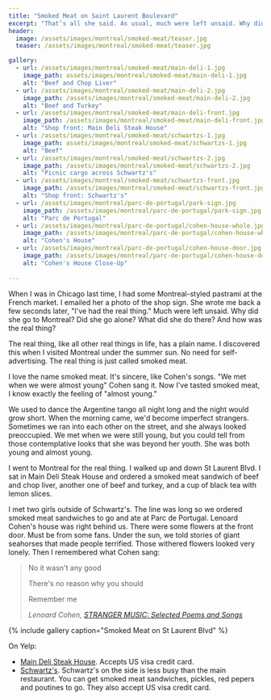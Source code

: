 ```yaml
---
title: "Smoked Meat on Saint Laurent Boulevard"
excerpt: "That’s all she said. As usual, much were left unsaid. Why did she go to Montreal? What did she do there? Did she go alone? And how was the real thing?"
header:
  image: /assets/images/montreal/smoked-meat/teaser.jpg
  teaser: /assets/images/montreal/smoked-meat/teaser.jpg

gallery:
  - url: /assets/images/montreal/smoked-meat/main-deli-1.jpg
    image_path: assets/images/montreal/smoked-meat/main-deli-1.jpg
    alt: "Beef and Chop Liver"
  - url: /assets/images/montreal/smoked-meat/main-deli-2.jpg
    image_path: /assets/images/montreal/smoked-meat/main-deli-2.jpg
    alt: "Beef and Turkey"
  - url: /assets/images/montreal/smoked-meat/main-deli-front.jpg
    image_path: /assets/images/montreal/smoked-meat/main-deli-front.jpg
    alt: "Shop front: Main Deli Steak House"
  - url: /assets/images/montreal/smoked-meat/schwartzs-1.jpg
    image_path: assets/images/montreal/smoked-meat/schwartzs-1.jpg
    alt: "Beef"
  - url: /assets/images/montreal/smoked-meat/schwartzs-2.jpg
    image_path: /assets/images/montreal/smoked-meat/schwartzs-2.jpg
    alt: "Picnic cargo across Schwartz's"
  - url: /assets/images/montreal/smoked-meat/schwartzs-front.jpg
    image_path: /assets/images/montreal/smoked-meat/schwartzs-front.jpg
    alt: "Shop front: Schwartz's"
  - url: /assets/images/montreal/parc-de-portugal/park-sign.jpg
    image_path: /assets/images/montreal/parc-de-portugal/park-sign.jpg
    alt: "Parc de Portugal"
  - url: /assets/images/montreal/parc-de-portugal/cohen-house-whole.jpg
    image_path: /assets/images/montreal/parc-de-portugal/cohen-house-whole.jpg
    alt: "Cohen's House"
  - url: /assets/images/montreal/parc-de-portugal/cohen-house-door.jpg
    image_path: /assets/images/montreal/parc-de-portugal/cohen-house-door.jpg
    alt: "Cohen's House Close-Up"
  
---
```


When I was in Chicago last time, I had some Montreal-styled pastrami at the French market. I emailed her a photo of the shop sign. She wrote me back a few seconds later, "I've had the real thing." Much were left unsaid. Why did she go to Montreal? Did she go alone? What did she do there? And how was the real thing? 

The real thing, like all other real things in life, has a plain name. I discovered this when I visited Montreal under the summer sun. No need for self-advertising. The real thing is just called smoked meat. 

I love the name smoked meat. It's sincere, like Cohen's songs. "We met when we were almost young" Cohen sang it. Now I've tasted smoked meat, I know exactly the feeling of "almost young."

We used to dance the Argentine tango all night long and the night would grow short. When the morning came, we'd become imperfect strangers. Sometimes we ran into each other on the street, and she always looked preoccupied. We met when we were still young, but you could tell from those contemplative looks that she was beyond her youth. She was both young and almost young.  

I went to Montreal for the real thing. I walked up and down St Laurent Blvd. I sat in Main Deli Steak House and ordered a smoked meat sandwich of beef and chop liver, another one of beef and turkey, and a cup of black tea with lemon slices.

I met two girls outside of Schwartz's. The line was long so we ordered smoked meat sandwiches to go and ate at Parc de Portugal. Lenoard Cohen's house was right behind us. There were some flowers at the front door. Must be from some fans. Under the sun, we told stories of giant seahorses that made people terrified. Those withered flowers looked very lonely. Then I remembered what Cohen sang:

> No it wasn't any good 
> 
> There's no reason why you should 
> 
> Remember me
>
> <cite>Lenoard Cohen, [STRANGER MUSIC: Selected Poems and Songs](http://amzn.to/2sbOHdZ)</cite>
 

{% include gallery caption="Smoked Meat on St Laurent Blvd" %}


On Yelp:

* [Main Deli Steak House](https://www.yelp.com/biz/main-deli-steak-house-montréal-3). Accepts US visa credit card.
* [Schwartz's](https://www.yelp.com/biz/schwartzs-montréal-2). Schwartz's on the side is less busy than the main restaurant. You can get smoked meat sandwiches, pickles, red pepers and poutines to go. They also accept US visa credit card.

